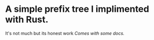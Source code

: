 # A simple prefix tree I implimented with Rust.

It's not much but its honest work
*Comes with some docs.*